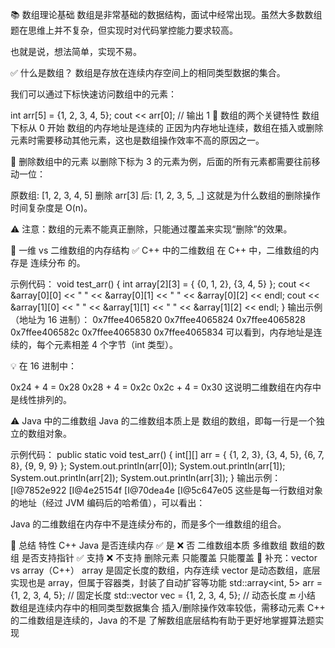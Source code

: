 📚 数组理论基础
数组是非常基础的数据结构，面试中经常出现。虽然大多数数组题在思维上并不复杂，但实现时对代码掌控能力要求较高。

也就是说，想法简单，实现不易。

✅ 什么是数组？
数组是存放在连续内存空间上的相同类型数据的集合。

我们可以通过下标快速访问数组中的元素：

int arr[5] = {1, 2, 3, 4, 5};
cout << arr[0]; // 输出 1
📌 数组的两个关键特性
数组下标从 0 开始
数组的内存地址是连续的
正因为内存地址连续，数组在插入或删除元素时需要移动其他元素，这也是数组操作效率不高的原因之一。

🧹 删除数组中的元素
以删除下标为 3 的元素为例，后面的所有元素都需要往前移动一位：

原数组: [1, 2, 3, 4, 5]
删除 arr[3] 后: [1, 2, 3, 5, _]
这就是为什么数组的删除操作时间复杂度是 O(n)。

⚠️ 注意：数组的元素不能真正删除，只能通过覆盖来实现“删除”的效果。

🧮 一维 vs 二维数组的内存结构
✅ C++ 中的二维数组
在 C++ 中，二维数组的内存是 连续分布 的。

示例代码：
void test_arr() {
    int array[2][3] = {
        {0, 1, 2},
        {3, 4, 5}
    };
    cout << &array[0][0] << " " << &array[0][1] << " " << &array[0][2] << endl;
    cout << &array[1][0] << " " << &array[1][1] << " " << &array[1][2] << endl;
}
输出示例（地址为 16 进制）：
0x7ffee4065820 0x7ffee4065824 0x7ffee4065828
0x7ffee406582c 0x7ffee4065830 0x7ffee4065834
可以看到，内存地址是连续的，每个元素相差 4 个字节（int 类型）。

💡 在 16 进制中：

0x24 + 4 = 0x28
0x28 + 4 = 0x2c
0x2c + 4 = 0x30
这说明二维数组在内存中是线性排列的。

⚠️ Java 中的二维数组
Java 的二维数组本质上是 数组的数组，即每一行是一个独立的数组对象。

示例代码：
public static void test_arr() {
    int[][] arr = {
        {1, 2, 3},
        {3, 4, 5},
        {6, 7, 8},
        {9, 9, 9}
    };
    System.out.println(arr[0]);
    System.out.println(arr[1]);
    System.out.println(arr[2]);
    System.out.println(arr[3]);
}
输出示例：
[I@7852e922
[I@4e25154f
[I@70dea4e
[I@5c647e05
这些是每一行数组对象的地址（经过 JVM 编码后的哈希值），可以看出：

Java 的二维数组在内存中不是连续分布的，而是多个一维数组的组合。

🧠 总结
特性	C++	Java
是否连续内存	✅ 是	❌ 否
二维数组本质	多维数组	数组的数组
是否支持指针	✅ 支持	❌ 不支持
删除元素	只能覆盖	只能覆盖
📌 补充：vector vs array（C++）
array 是固定长度的数组，内存连续
vector 是动态数组，底层实现也是 array，但属于容器类，封装了自动扩容等功能
std::array<int, 5> arr = {1, 2, 3, 4, 5}; // 固定长度
std::vector<int> vec = {1, 2, 3, 4, 5};   // 动态长度
🔚 小结
数组是连续内存中的相同类型数据集合
插入/删除操作效率较低，需移动元素
C++ 的二维数组是连续的，Java 的不是
了解数组底层结构有助于更好地掌握算法题实现